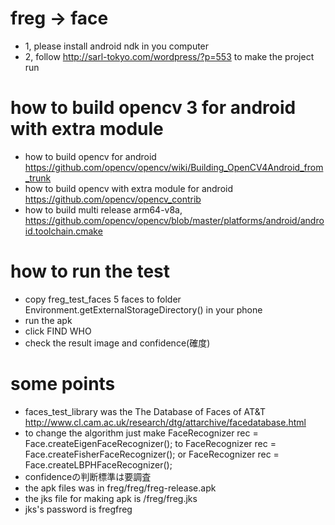 # freg -> face
- 1, please install android ndk in you computer
- 2, follow http://sarl-tokyo.com/wordpress/?p=553 to make the project run

# how to build opencv 3 for android with extra module
  - how to build opencv for android https://github.com/opencv/opencv/wiki/Building_OpenCV4Android_from_trunk
  - how to build opencv with extra module for android https://github.com/opencv/opencv_contrib
  - how to build multi release arm64-v8a, https://github.com/opencv/opencv/blob/master/platforms/android/android.toolchain.cmake

# how to run the test
  - copy freg_test_faces 5 faces to folder Environment.getExternalStorageDirectory() in your phone
  - run the apk
  - click FIND WHO
  - check the result image and confidence(確度)
# some points
  - faces_test_library was the The Database of Faces of AT&T
    http://www.cl.cam.ac.uk/research/dtg/attarchive/facedatabase.html
  - to change the algorithm just make  FaceRecognizer rec = Face.createEigenFaceRecognizer();
        to FaceRecognizer rec = Face.createFisherFaceRecognizer();
        or FaceRecognizer rec = Face.createLBPHFaceRecognizer();
  - confidenceの判断標準は要調査
  - the apk files was in freg/freg/freg-release.apk
  - the jks file for making apk is /freg/freg.jks
  - jks's password is fregfreg
  
